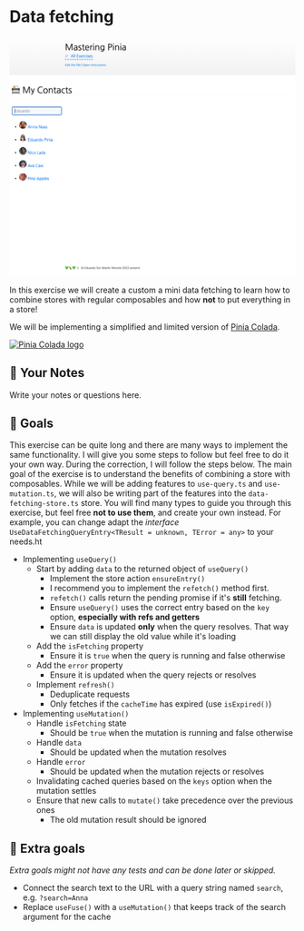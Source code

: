 # Data fetching

<picture>
  <source srcset="./.internal/screenshot-dark.png" media="(prefers-color-scheme: dark)">
  <img src="./.internal/screenshot-light.png">
</picture>

In this exercise we will create a custom a mini data fetching to learn how to combine stores with regular composables
and how **not** to put everything in a store!

We will be implementing a simplified and limited version of [Pinia Colada](https://github.com/posva/pinia-colada).

<a href="https://github.com/posva/pinia-colada">
  <img src="https://github.com/posva/pinia-colada/assets/664177/02011637-f94d-4a35-854a-02f7aed86a3c" class="instructions-raw-img" style="width: 100px;" alt="Pinia Colada logo">
</a>

## 📝 Your Notes

Write your notes or questions here.

## 🎯 Goals

This exercise can be quite long and there are many ways to implement the same functionality. I will give you some steps
to follow but feel free to do it your own way. During the correction, I will follow the steps below. The main goal of
the exercise is to understand the benefits of combining a store with composables. While we will be adding features to
`use-query.ts` and `use-mutation.ts`, we will also be writing part of the features into the `data-fetching-store.ts`
store. You will find many types to guide you through this exercise, but feel free **not to use them**, and create your
own instead. For example, you can change adapt the _interface_
` UseDataFetchingQueryEntry<TResult = unknown, TError = any>` to your needs.ht

- Implementing `useQuery()`
  - Start by adding `data` to the returned object of `useQuery()`
    - Implement the store action `ensureEntry()`
    - I recommend you to implement the `refetch()` method first.
    - `refetch()` calls return the pending promise if it's **still** fetching.
    - Ensure `useQuery()` uses the correct entry based on the `key` option, **especially with refs and getters**
    - Ensure `data` is updated **only** when the query resolves. That way we can still display the old value while it's
      loading
  - Add the `isFetching` property
    - Ensure it is `true` when the query is running and false otherwise
  - Add the `error` property
    - Ensure it is updated when the query rejects or resolves
  - Implement `refresh()`
    - Deduplicate requests
    - Only fetches if the `cacheTime` has expired (use `isExpired()`)
- Implementing `useMutation()`
  - Handle `isFetching` state
    - Should be `true` when the mutation is running and false otherwise
  - Handle `data`
    - Should be updated when the mutation resolves
  - Handle `error`
    - Should be updated when the mutation rejects or resolves
  - Invalidating cached queries based on the `keys` option when the mutation settles
  - Ensure that new calls to `mutate()` take precedence over the previous ones
    - The old mutation result should be ignored

## 💪 Extra goals

_Extra goals might not have any tests and can be done later or skipped._

- Connect the search text to the URL with a query string named `search`, e.g. `?search=Anna`
- Replace `useFuse()` with a `useMutation()` that keeps track of the search argument for the cache
